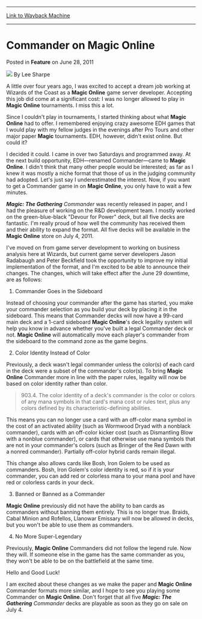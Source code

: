 
---
[Link to Wayback Machine](https://web.archive.org/web/20151121065608/http://magic.wizards.com/en/articles/archive/feature/commander-magic-online-2011-06-28)

[_metadata_:wayback_url]:- "http://magic.wizards.com/en/articles/archive/feature/commander-magic-online-2011-06-28"
[_metadata_:wayback_raw_url]:- "https://web.archive.org/web/20151121065608id_/http://magic.wizards.com/en/articles/archive/feature/commander-magic-online-2011-06-28"
[_metadata_:wayback_capture_timestamp]:- "2015-11-21 06:56:08+00:00"
[_metadata_:publish_date]:- "2011-06-28"
[_metadata_:description]:- "A little over four years ago, I was excited to accept a dream job working at Wizards of the Coast as a Magic Online game server developer. Accepting this job did come at a significant cost: I was no longer allowed to play in Magic Online tournaments. I miss this a lot."
[_metadata_:generator]:- "Drupal 7 (http://drupal.org)"
---


Commander on **Magic Online**
=============================



 Posted in **Feature**
 on June 28, 2011 






![](https://media.magic.wizards.com/styles/auth_small/public/images/person/lee_author_image_0.jpeg)
By Lee Sharpe











A little over four years ago, I was excited to accept a dream job working at Wizards of the Coast as a **Magic Online** game server developer. Accepting this job did come at a significant cost: I was no longer allowed to play in **Magic Online** tournaments. I miss this a lot.

Since I couldn't play in tournaments, I started thinking about what **Magic Online** had to offer. I remembered enjoying crazy awesome EDH games that I would play with my fellow judges in the evenings after Pro Tours and other major paper **Magic** tournaments. EDH, however, didn't exist online. But could it?

I decided it could. I came in over two Saturdays and programmed away. At the next build opportunity, EDH—renamed Commander—came to **Magic Online**. I didn't think that many other people would be interested; as far as I knew it was mostly a niche format that those of us in the judging community had adopted. Let's just say I underestimated the interest. Now, if you want to get a Commander game in on **Magic Online**, you only have to wait a few minutes. 

***Magic: The Gathering** Commander* was recently released in paper, and I had the pleasure of working on the R&D development team. I mostly worked on the green-blue-black "Devour for Power" deck, but all five decks are fantastic. I'm really proud of how well the community has received them and their ability to expand the format. All five decks will be available in the **Magic Online** store on July 4, 2011. 

I've moved on from game server development to working on business analysis here at Wizards, but current game server developers Jason Radabaugh and Peter Beckfield took the opportunity to improve my initial implementation of the format, and I'm excited to be able to announce their changes. The changes, which will take effect after the June 29 downtime, are as follows: 

1. Commander Goes in the Sideboard

Instead of choosing your commander after the game has started, you make your commander selection as you build your deck by placing it in the sideboard. This means that Commander decks will now have a 99-card main deck and a 1-card sideboard **Magic Online**'s deck legality system will help you know in advance whether you've built a legal Commander deck or not. **Magic Online** will automatically move each player's commander from the sideboard to the command zone as the game begins. 

2. Color Identity Instead of Color

Previously, a deck wasn't legal commander unless the color(s) of each card in the deck were a subset of the commander's color(s). To bring **Magic Online** Commander more in line with the paper rules, legality will now be based on color identity rather than color. 


> 903.4. The color identity of a deck's commander is the color or colors of any mana symbols in that card's mana cost or rules text, plus any colors defined by its characteristic-defining abilities.

This means you can no longer use a card with an off-color mana symbol in the cost of an activated ability (such as Wormwood Dryad with a nonblack commander), cards with an off-color kicker cost (such as Dismantling Blow with a nonblue commander), or cards that otherwise use mana symbols that are not in your commander's colors (such as Bringer of the Red Dawn with a nonred commander). Partially off-color hybrid cards remain illegal. 

This change also allows cards like Bosh, Iron Golem to be used as commanders. Bosh, Iron Golem's color identity is red, so if it is your commander, you can add red or colorless mana to your mana pool and have red or colorless cards in your deck. 

3. Banned or Banned as a Commander

**Magic Online** previously did not have the ability to ban cards as commanders without banning them entirely. This is no longer true. Braids, Cabal Minion and Rofellos, Llanowar Emissary will now be allowed in decks, but you won't be able to use them as commanders. 

4. No More Super-Legendary

Previously, **Magic Online** Commanders did not follow the legend rule. Now they will. If someone else in the game has the same commander as you, they won't be able to be on the battlefield at the same time. 

Hello and Good Luck! 

I am excited about these changes as we make the paper and **Magic Online** Commander formats more similar, and I hope to see you playing some Commander on **Magic Online**. Don't forget that all five ***Magic: The Gathering** Commander* decks are playable as soon as they go on sale on July 4.







